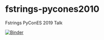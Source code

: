 # fstrings-pycones2010
Fstrings PyConES 2019 Talk

[![Binder](https://mybinder.org/badge_logo.svg)](https://mybinder.org/v2/gh/klashxx/fstrings-pycones2010/master?filepath=fstrings.ipynb)
